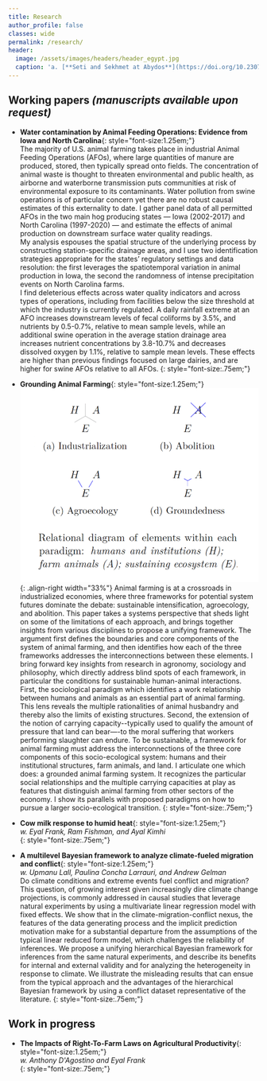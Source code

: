 ```yaml
---
title: Research
author_profile: false
classes: wide
permalink: /research/
header:
  image: /assets/images/headers/header_egypt.jpg
  caption: 'a. [**Seti and Sekhmet at Abydos**](https://doi.org/10.2307/3269982){:target="_blank"}, b. [**Apis**](https://art.thewalters.org/detail/22249){:target="_blank"}'
---
```



## Working papers *(manuscripts available upon request)*

  - **Water contamination by Animal Feeding Operations: Evidence from Iowa
and North Carolina**{: style="font-size:1.25em;"}     
The majority of U.S. animal farming takes place in industrial Animal Feeding Operations (AFOs), where large quantities of manure are produced, stored, then typically spread onto fields. The concentration of animal waste is thought to threaten environmental and public health, as airborne and waterborne transmission puts communities at risk of environmental exposure to its contaminants. Water pollution from swine operations is of particular concern yet there are no robust causal estimates of this externality to date. I gather panel data of all permitted AFOs in the two main hog producing states — Iowa (2002-2017) and North Carolina (1997-2020) — and estimate the effects of animal production on downstream surface water quality readings.  
My analysis espouses the spatial structure of the underlying process by constructing station-specific drainage areas, and I use two identification strategies appropriate for the states’ regulatory settings and data resolution: the first leverages the spatiotemporal variation in animal production in Iowa, the second the randomness of intense precipitation events on North Carolina farms.  
I find deleterious effects across water quality indicators and across types of operations, including from facilities below the size threshold at which the industry is currently regulated. A daily rainfall extreme at an AFO increases downstream levels of fecal coliforms by 3.5%, and nutrients by 0.5-0.7%, relative to mean sample levels, while an additional swine operation in the average station drainage area increases nutrient concentrations by 3.8-10.7% and decreases dissolved oxygen by 1.1%, relative to sample mean levels. These effects are higher than previous findings focused on large dairies, and are higher for swine AFOs relative to all AFOs.
{: style="font-size:.75em;"}


  - **Grounding Animal Farming**{: style="font-size:1.25em;"}     
![image-right](/assets/images/fig_papers/fig_groundingAF.png){: .align-right width="33%"}
Animal farming is at a crossroads in industrialized economies, where three frameworks for potential system futures dominate the debate: sustainable intensification, agroecology, and abolition. This paper takes a systems perspective that sheds light on some of the limitations of each approach, and brings together insights from various disciplines to propose a unifying framework.
The argument first defines the boundaries and core components of the system of animal farming, and then identifies how each of the three frameworks addresses the interconnections between these elements. I bring forward key insights from research in agronomy, sociology and philosophy, which directly address blind spots of each framework, in particular the conditions for sustainable human-animal interactions. First, the sociological paradigm which identifies a work relationship between humans and animals as an essential part of animal farming. This lens reveals the multiple rationalities of animal husbandry and thereby also the limits of existing structures. Second, the extension of the notion of carrying capacity--typically used to qualify the amount of pressure that land can bear—-to the moral suffering that workers performing slaughter can endure.
To be sustainable, a framework for animal farming must address the interconnections of the three core components of this socio-ecological system: humans and their institutional structures, farm animals, and land. I articulate one which does: a grounded animal farming system. It recognizes the particular social relationships and the multiple carrying capacities at play as features that distinguish animal farming from other sectors of the economy. I show its parallels with proposed paradigms on how to pursue a larger socio-ecological transition.
{: style="font-size:.75em;"}


  - **Cow milk response to humid heat**{: style="font-size:1.25em;"}  	
*w. Eyal Frank, Ram Fishman, and Ayal Kimhi*	
{: style="font-size:.75em;"}


  - **A multilevel Bayesian framework to analyze climate-fueled migration and conflict**{: style="font-size:1.25em;"}  	
*w. Upmanu Lall, Paulina Concha Larrauri, and Andrew Gelman*		
Do climate conditions and extreme events fuel conflict and migration? This question, of growing interest given increasingly dire climate change projections, is commonly addressed in causal studies that leverage natural experiments by using a multivariate linear regression model with fixed effects. We show that in the climate-migration-conflict nexus, the features of the data generating process and the implicit prediction motivation make for a substantial departure from the assumptions of the typical linear reduced form model, which challenges the reliability of inferences. We propose a unifying hierarchical Bayesian framework for inferences from the same natural experiments, and describe its benefits for internal and external validity and for analyzing the heterogeneity in response to climate. We illustrate the misleading results that can ensue from the typical approach and the advantages of the hierarchical Bayesian framework by using a conflict dataset representative of the literature.
{: style="font-size:.75em;"}


## Work in progress

  - **The Impacts of Right-To-Farm Laws on Agricultural Productivity**{: style="font-size:1.25em;"}  	
*w. Anthony D'Agostino and Eyal Frank*		
{: style="font-size:.75em;"}


